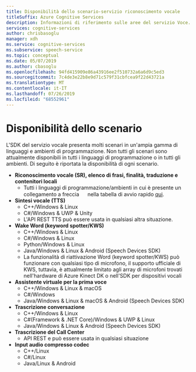 ```yaml
---
title: Disponibilità dello scenario-servizio riconoscimento vocale
titleSuffix: Azure Cognitive Services
description: Informazioni di riferimento sulle aree del servizio Voce.
services: cognitive-services
author: chrisbasoglu
manager: xdh
ms.service: cognitive-services
ms.subservice: speech-service
ms.topic: conceptual
ms.date: 05/07/2019
ms.author: cbasoglu
ms.openlocfilehash: 94fd415909e86a43916ee2f510732a6a6d9c5ed3
ms.sourcegitcommit: 7c4de3e22b8e9d71c579f31cbfcea9f22d43721a
ms.translationtype: MT
ms.contentlocale: it-IT
ms.lasthandoff: 07/26/2019
ms.locfileid: "68552961"
---
```

# <a name="scenario-availability"></a>Disponibilità dello scenario

L'SDK del servizio vocale presenta molti scenari in un'ampia gamma di linguaggi e ambienti di programmazione.  Non tutti gli scenari sono attualmente disponibili in tutti i linguaggi di programmazione o in tutti gli ambienti.  Di seguito è riportata la disponibilità di ogni scenario.

- **Riconoscimento vocale (SR), elenco di frasi, finalità, traduzione e contenitori locali**
  - Tutti i linguaggi di programmazione/ambienti in cui è presente un collegamento a freccia <img src="media/index/link.jpg" height="15" width="15"></img> nella tabella di avvio rapido [qui](https://aka.ms/csspeech).
- **Sintesi vocale (TTS)**
  - C++/Windows & Linux
  - C#/Windows & UWP & Unity
  - L'API REST TTS può essere usata in qualsiasi altra situazione.
- **Wake Word (keyword spotter/KWS)**
  - C++/Windows & Linux
  - C#/Windows & Linux
  - Python/Windows & Linux
  - Java/Windows & Linux & Android (Speech Devices SDK)
  - La funzionalità di riattivazione Word (keyword spotter/KWS) può funzionare con qualsiasi tipo di microfono, il supporto ufficiale di KWS, tuttavia, è attualmente limitato agli array di microfoni trovati nell'hardware di Azure Kinect DK o nell'SDK per dispositivi vocali
- **Assistente virtuale per la prima voce**
  - C++/Windows & Linux & macOS
  - C#/Windows
  - Java/Windows & Linux & macOS & Android (Speech Devices SDK)
- **Trascrizione conversazione**
  - C++/Windows & Linux
  - C#(Framework & .NET Core)/Windows & UWP & Linux
  - Java/Windows & Linux & Android (Speech Devices SDK)
- **Trascrizione del Call Center**
  - API REST e può essere usata in qualsiasi situazione
- **Input audio compresso codec**
  - C++/Linux
  - C#/Linux
  - Java/Linux & Android
